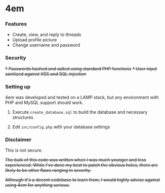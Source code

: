 # 4em

### Features

* Create, view, and reply to threads
* Upload profile picture
* Change username and password

### Security

~~* Passwords hashed and salted using standard PHP functions~~
~~* User input sanitized against XSS and SQL injection~~

### Setting up

4em was developed and tested on a LAMP stack, but any environment with PHP and MySQL support should work.

1. Execute `create_database.sql` to build the database and necessary structures

2. Edit `inc/config.php` with your database settings

### Disclaimer

This is not secure.

~~The bulk of this code was written when I was much younger and less experienced. While I've done my best to patch the obvious holes, there are likely to be other flaws ranging in severity.~~

~~Although it's a decent codebase to learn from, I would highly advise against using 4em for anything serious.~~
